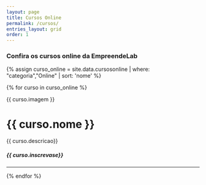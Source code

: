 ```yaml
---
layout: page
title: Cursos Online
permalink: /cursos/
entries_layout: grid
order: 1
---
```


### Confira os cursos online da EmpreendeLab

{% assign curso_online = site.data.cursosonline  | where: "categoria","Online" | sort: 'nome'  %}

{% for curso in curso_online %}
<p>{{ curso.imagem }}</p>
<h1 class="post-title">{{ curso.nome }} </h1>

<p>{{ curso.descricao}}</p>

<h5>{{ curso.inscrevase}}</h5>

<hr>
 {% endfor %}